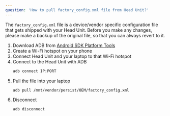 ```yaml
---
question: 'How to pull factory_config.xml file from Head Unit?'
---
```

The `factory_config.xml` file is a device/vendor specific configuration file that gets shipped with your Head Unit. Before you make any changes, please make a backup of the original file, so that you can always revert to it.

1. Download ADB from [Android SDK Platform Tools](https://developer.android.com/tools/releases/platform-tools)
2. Create a Wi-Fi hotspot on your phone
3. Connect Head Unit and your laptop to that Wi-Fi hotspot
4. Connect to the Head Unit with ADB
    ```sh
    adb connect IP:PORT
    ```
5. Pull the file into your laptop
    ```sh
    adb pull /mnt/vendor/persist/OEM/factory_config.xml
    ```
6. Disconnect
    ```sh
    adb disconnect
    ```
